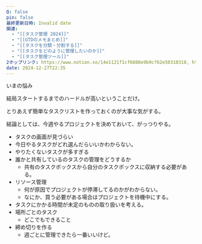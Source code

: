 ```yaml
---
Q: false
pin: false
最終更新日時: Invalid date
関連:
  - "[[タスク管理 2024]]"
  - "[[GTDのメモまとめ]]"
  - "[[タスクを分類・分割する]]"
  - "[[タスクをどのように管理したいのか]]"
  - "[[タスク管理ツール]]"
2ホップリンク: https://www.notion.so/14e1121f1cf6808e9b9cf62e50310318, https://www.notion.so/3056553b21e84163b3e0ad162d924b07, https://www.notion.so/37dc6fa32cfe48cdb6ee6c64ce354faa, https://www.notion.so/82e3613c80b848eba1744b3b46afab38, https://www.notion.so/9a7f1d620a4a491e8f25962f156bf173, https://www.notion.so/a852849e626f4d4c94ecaf6a4d948e52, https://www.notion.so/ada28057937347ad9d67569c826c0d0e, https://www.notion.so/d7e58f47d072438bbfd016e453e04036, https://www.notion.so/d8b22f7c764748359774016505850071,https://www.notion.so/14e1121f1cf6808e9b9cf62e50310318, https://www.notion.so/d8b22f7c764748359774016505850071,https://www.notion.so/14e1121f1cf6808e9b9cf62e50310318, https://www.notion.so/82e3613c80b848eba1744b3b46afab38, https://www.notion.so/89f7cd78eeb4452f9a5433eb3dfb938e, https://www.notion.so/ada28057937347ad9d67569c826c0d0e, https://www.notion.so/d8b22f7c764748359774016505850071,https://www.notion.so/14e1121f1cf6808e9b9cf62e50310318, https://www.notion.so/696d76e19f9e4f70aca153c5f572fc95, https://www.notion.so/89f7cd78eeb4452f9a5433eb3dfb938e, https://www.notion.so/a852849e626f4d4c94ecaf6a4d948e52, https://www.notion.so/d7e58f47d072438bbfd016e453e04036, https://www.notion.so/d8b22f7c764748359774016505850071,https://www.notion.so/14e1121f1cf6808e9b9cf62e50310318, https://www.notion.so/3056553b21e84163b3e0ad162d924b07, https://www.notion.so/37dc6fa32cfe48cdb6ee6c64ce354faa, https://www.notion.so/82e3613c80b848eba1744b3b46afab38, https://www.notion.so/bb143b2d9c2445f5bf40ae2a4c5b325c
date: 2024-12-27T22:35
---
```

  

いまの悩み

結局スタートするまでのハードルが高いということだけ。

とりあえず簡単なタスクリストを作っておくのが大事な気がする。

  

  

結論としては、今週やるプロジェクトを決めておいて、がっつりやる。

  

  

- タスクの画面が見づらい
- 今日やるタスクがどれ選んだらいいかわからない。
- やりたくないタスクが多すぎる
- 誰かと共有しているのタスクの管理をどうするか
    - 共有のタスクボックスから自分のタスクボックスに収納する必要がある。
- リソース管理
    - 何が原因でプロジェクトが停滞してるのかがわからない。
    - なにか、買う必要がある場合はプロジェクトを待機中にする。
- タスクにかかる時間が未定のものの取り扱いを考える。
- 場所ごとのタスク
    - どこでもできること
- 締め切りを作る
    - 週ごとに管理できたら一番いいけど。
